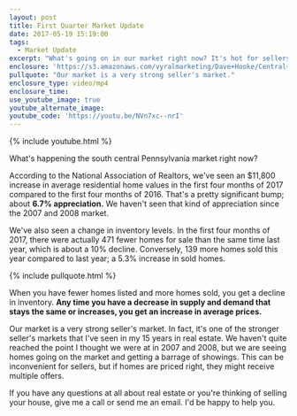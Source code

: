 ```yaml
---
layout: post
title: First Quarter Market Update
date: 2017-05-19 15:19:00
tags:
  - Market Update
excerpt: "What's going on in our market right now? It's hot for sellers due to the number of available homes going down and the demand for homes going up."
enclosure: 'https://s3.amazonaws.com/vyralmarketing/Dave+Hooke/Central+PA+Real+Estate+Agent-+South+central+Pennsylvania+market+update.mp4'
pullquote: "Our market is a very strong seller's market."
enclosure_type: video/mp4
enclosure_time:
use_youtube_image: true
youtube_alternate_image:
youtube_code: 'https://youtu.be/NVn7xc--nrI'
---
```



{% include youtube.html %}

What's happening the south central Pennsylvania market right now?

According to the National Association of Realtors, we've seen an $11,800 increase in average residential home values in the first four months of 2017 compared to the first four months of 2016. That's a pretty significant bump; about **6.7% appreciation.** We haven't seen that kind of appreciation since the 2007 and 2008 market.

We've also seen a change in inventory levels. In the first four months of 2017, there were actually 471 fewer homes for sale than the same time last year, which is about a 10% decline. Conversely, 139 more homes sold this year compared to last year; a 5.3% increase in sold homes.

{% include pullquote.html %}

When you have fewer homes listed and more homes sold, you get a decline in inventory. **Any time you have a decrease in supply and demand that stays the same or increases, you get an increase in average prices.**

Our market is a very strong seller's market. In fact, it's one of the stronger seller's markets that I've seen in my 15 years in real estate. We haven't quite reached the point I thought we were at in 2007 and 2008, but we are seeing homes going on the market and getting a barrage of showings. This can be inconvenient for sellers, but if homes are priced right, they might receive multiple offers.

If you have any questions at all about real estate or you're thinking of selling your house, give me a call or send me an email. I'd be happy to help you.